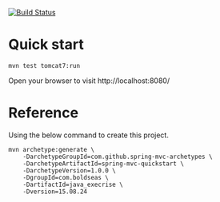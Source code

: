 [![Build Status](https://travis-ci.org/BoldSeas/java_exercise.svg?branch=master)](https://travis-ci.org/BoldSeas/java_exercise)

# Quick start

    mvn test tomcat7:run
    
Open your browser to visit http://localhost:8080/

# Reference

Using the below command to create this project.

    mvn archetype:generate \
        -DarchetypeGroupId=com.github.spring-mvc-archetypes \
        -DarchetypeArtifactId=spring-mvc-quickstart \
        -DarchetypeVersion=1.0.0 \
        -DgroupId=com.boldseas \
        -DartifactId=java_execrise \
        -Dversion=15.08.24
